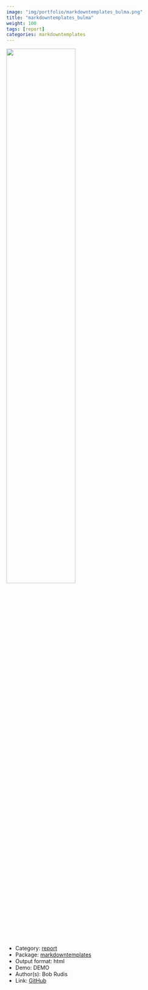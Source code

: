 ```yaml
---
image: "img/portfolio/markdowntemplates_bulma.png"
title: "markdowntemplates_bulma"
weight: 100
tags: [report]
categories: markdowntemplates
---
```




<!--more-->

<p><a href="../../img/portfolio/markdowntemplates_bulma.png"><img class = "jf-image-shadow" src="../../img/portfolio/markdowntemplates_bulma.png", width="60%"></a></p>

- Category: [report](../../tags/report)
- Package: [markdowntemplates](markdowntemplates)
- Output format: html
- Demo: DEMO
- Author(s): Bob Rudis
- Link: [GitHub](https://github.com/hrbrmstr/markdowntemplates)



